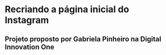 # Recriando a página inicial do Instagram

## Projeto proposto por Gabriela Pinheiro na Digital Innovation One 